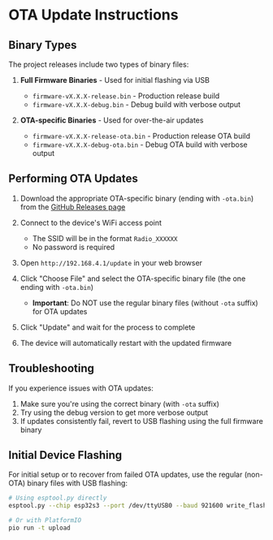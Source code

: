 # OTA Update Instructions

## Binary Types

The project releases include two types of binary files:

1. **Full Firmware Binaries** - Used for initial flashing via USB
   - `firmware-vX.X.X-release.bin` - Production release build
   - `firmware-vX.X.X-debug.bin` - Debug build with verbose output

2. **OTA-specific Binaries** - Used for over-the-air updates
   - `firmware-vX.X.X-release-ota.bin` - Production release OTA build
   - `firmware-vX.X.X-debug-ota.bin` - Debug OTA build with verbose output

## Performing OTA Updates

1. Download the appropriate OTA-specific binary (ending with `-ota.bin`) from the [GitHub Releases page](https://github.com/olipayne/Arduino-Morse-Radio/releases)

2. Connect to the device's WiFi access point
   - The SSID will be in the format `Radio_XXXXXX`
   - No password is required

3. Open `http://192.168.4.1/update` in your web browser

4. Click "Choose File" and select the OTA-specific binary file (the one ending with `-ota.bin`)
   - **Important**: Do NOT use the regular binary files (without `-ota` suffix) for OTA updates

5. Click "Update" and wait for the process to complete

6. The device will automatically restart with the updated firmware

## Troubleshooting

If you experience issues with OTA updates:

1. Make sure you're using the correct binary (with `-ota` suffix)
2. Try using the debug version to get more verbose output
3. If updates consistently fail, revert to USB flashing using the full firmware binary

## Initial Device Flashing

For initial setup or to recover from failed OTA updates, use the regular (non-OTA) binary files with USB flashing:

```bash
# Using esptool.py directly
esptool.py --chip esp32s3 --port /dev/ttyUSB0 --baud 921600 write_flash -z 0x0 firmware-vX.X.X-release.bin

# Or with PlatformIO
pio run -t upload
``` 
